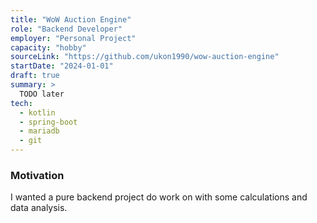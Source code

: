```yaml
---
title: "WoW Auction Engine"
role: "Backend Developer"
employer: "Personal Project"
capacity: "hobby"
sourceLink: "https://github.com/ukon1990/wow-auction-engine"
startDate: "2024-01-01"
draft: true
summary: >
  TODO later
tech:
  - kotlin
  - spring-boot
  - mariadb
  - git
---
```


### Motivation

I wanted a pure backend project do work on with some calculations and data analysis.

